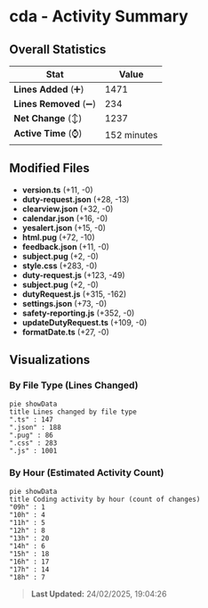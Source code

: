 # cda - Activity Summary 

## Overall Statistics

| Stat                   | Value                                                             |
| ---------------------- | ----------------------------------------------------------------- |
| **Lines Added** (➕)   | 1471                                          |
| **Lines Removed** (➖) | 234                                        |
| **Net Change** (↕)    | 1237                |
| **Active Time** (⌚)   | 152 minutes |


## Modified Files
- **version.ts** (+11, -0)
- **duty-request.json** (+28, -13)
- **clearview.json** (+32, -0)
- **calendar.json** (+16, -0)
- **yesalert.json** (+15, -0)
- **html.pug** (+72, -10)
- **feedback.json** (+11, -0)
- **subject.pug** (+2, -0)
- **style.css** (+283, -0)
- **duty-request.js** (+123, -49)
- **subject.pug** (+2, -0)
- **dutyRequest.js** (+315, -162)
- **settings.json** (+73, -0)
- **safety-reporting.js** (+352, -0)
- **updateDutyRequest.ts** (+109, -0)
- **formatDate.ts** (+27, -0)

## Visualizations

### By File Type (Lines Changed)

```mermaid
pie showData
title Lines changed by file type
".ts" : 147
".json" : 188
".pug" : 86
".css" : 283
".js" : 1001
```

### By Hour (Estimated Activity Count)

```mermaid
pie showData
title Coding activity by hour (count of changes)
"09h" : 1
"10h" : 4
"11h" : 5
"12h" : 8
"13h" : 20
"14h" : 6
"15h" : 18
"16h" : 17
"17h" : 14
"18h" : 7
```


> **Last Updated:** 24/02/2025, 19:04:26